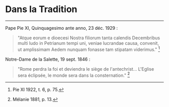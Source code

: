 # Dans la Tradition

***

Pape Pie XI, Quinquagesimo ante anno, 23 déc. 1929 : 

> "Atque eorum e dioecesi Nostra filiorum tanta calendis Decembribus multi ludo in Petrianum tempi uni, veniae lucrandae causa, convenit, ut amplissimam Aedem nunquam fonasse tam stipatam viderimus." [^1]

[^1]: Pie XI 1922, t. 6, p. 75.

Notre-Dame de la Salette, 19 sept. 1846 : 

> "Rome perdra la foi et deviendra le siège de l'antechrist... L'Eglise sera éclipsée, le monde sera dans la consternation." [^2]

[^2]: Mélanie 1881, p. 13.
